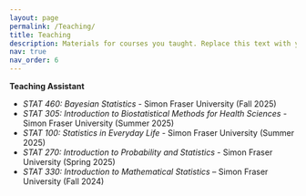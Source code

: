 ```yaml
---
layout: page
permalink: /Teaching/
title: Teaching
description: Materials for courses you taught. Replace this text with your description.
nav: true
nav_order: 6
---
```


**Teaching Assistant**  
- *STAT 460: Bayesian Statistics* - Simon Fraser University (Fall 2025)
- *STAT 305: Introduction to Biostatistical Methods for Health Sciences* - Simon Fraser University (Summer 2025)
- *STAT 100: Statistics in Everyday Life* - Simon Fraser University (Summer 2025)
- *STAT 270: Introduction to Probability and Statistics* - Simon Fraser University (Spring 2025)
- *STAT 330: Introduction to Mathematical Statistics* – Simon Fraser University (Fall 2024)
